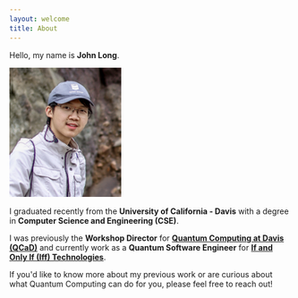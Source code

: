```yaml
---
layout: welcome
title: About
---
```


Hello, my name is __John Long__.

<img src="profile_picture.jpg" alt="profile picture" width="200"/>

I graduated recently from the __University of California - Davis__ with a degree in __Computer Science and Engineering (CSE)__.

I was previously the __Workshop Director__ for [__Quantum Computing at Davis (QCaD)__](https://www.qcatdavis.org/) and currently work as a __Quantum Software Engineer__ for [__If and Only If (Iff) Technologies__](https://iff.bio/).

If you'd like to know more about my previous work or are curious about what Quantum Computing can do for you, please feel free to reach out!